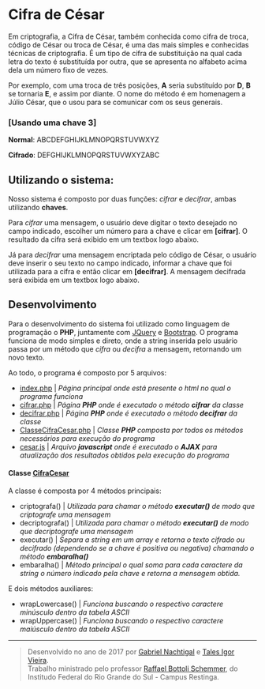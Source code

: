 # Cifra de César

Em criptografia, a Cifra de César, também conhecida como cifra de troca, código de César ou troca de César,
é uma das mais simples e conhecidas técnicas de criptografia. É um tipo de cifra de substituição na qual cada
letra do texto é substituída por outra, que se apresenta no alfabeto acima dela um número fixo de vezes.

Por exemplo, com uma troca de três posições, **A** seria substituído por **D**, **B** se tornaria **E**, e assim por diante.
O nome do método é em homenagem a Júlio César, que o usou para se comunicar com os seus generais.

### [Usando uma chave 3]

**Normal**:  ABCDEFGHIJKLMNOPQRSTUVWXYZ 

**Cifrado**: DEFGHIJKLMNOPQRSTUVWXYZABC

## Utilizando o sistema:
Nosso sistema é composto por duas funções: *cifrar* e *decifrar*, ambas utilizando **chaves**.

Para *cifrar* uma mensagem, o usuário deve digitar o texto desejado no campo indicado, escolher um número para a chave e clicar em **[cifrar]**.
O resultado da cifra será exibido em um textbox logo abaixo.

Já para *decifrar* uma mensagem encriptada pelo código de César, o usuário deve inserir o seu texto no campo indicado, informar a chave que foi utilizada para a cifra e então clicar em **[decifrar]**.
A mensagem decifrada será exibida em um textbox logo abaixo.


## Desenvolvimento

Para o desenvolvimento do sistema foi utilizado como linguagem de programação o **PHP**, juntamente com [JQuery](https://github.com/jquery/jquery) e [Bootstrap](http://getbootstrap.com/).
O programa funciona de modo simples e direto, onde a string inserida pelo usuário passa por um método que *cifra* ou *decifra* a mensagem, retornando um novo texto.

Ao todo, o programa é composto por 5 arquivos:

- [index.php](index.php) | *Página principal onde está presente o html no qual o programa funciona*
- [cifrar.php](cifrar.php) | *Página **PHP** onde é executado o método **cifrar** da classe*
- [decifrar.php](decifrar.php) | *Página **PHP** onde é executado o método **decifrar** da classe*
- [ClasseCifraCesar.php](ClasseCifraCesar.php) | *Classe **PHP** composta por todos os métodos necessários para execução do programa*
- [cesar.js](cesar.js) | *Arquivo **javascript** onde é executado o **AJAX** para atualização dos resultados obtidos pela execução do programa*

#### Classe [CifraCesar](../gnachtigal/codec/ClasseCifraCesar.php)

A classe é composta por 4 métodos principais:
- criptografa() | *Utilizada para chamar o método **executar()** de modo que criptografe uma mensagem*
- decriptografa() | *Utilizada para chamar o método **executar()** de modo que decriptografe uma mensagem*
- executar() | *Separa a string em um array e retorna o texto cifrado ou decifrado (dependendo se a chave é positiva ou negativa) chamando o método **embaralha()***
- embaralha() | *Método principal o qual soma para cada caractere da string o número indicado pela chave e retorna a mensagem obtida.*

E dois métodos auxiliares:
- wrapLowercase() | *Funciona buscando o respectivo caractere minúsculo dentro da tabela ASCII*
- wrapUppercase() | *Funciona buscando o respectivo caractere maiúsculo dentro da tabela ASCII*

---

> Desenvolvido no ano de 2017 por [Gabriel Nachtigal](https://github.com/gnachtigal) e [Tales Igor Vieira](https://github.com/Talesigor).                                                                               
> Trabalho ministrado pelo professor [Raffael Bottoli Schemmer](https://github.com/RaffaelSchemmer), do Institudo Federal do Rio Grande do Sul - Campus Restinga.
